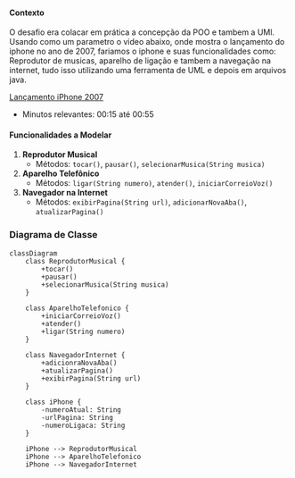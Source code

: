 #### Contexto
O desafio era colacar em prática a concepção da POO e tambem a UMl. Usando como um parametro o video abaixo, onde mostra o lançamento do iphone no ano de 2007, fariamos o iphone e suas funcionalidades como: Reprodutor de musicas, aparelho de ligação e tambem a navegação na internet, tudo isso utilizando uma ferramenta de UML e depois em arquivos java.

[Lançamento iPhone 2007](https://www.youtube.com/watch?v=9ou608QQRq8)
- Minutos relevantes: 00:15 até 00:55

#### Funcionalidades a Modelar
1. **Reprodutor Musical**
   - Métodos: `tocar()`, `pausar()`, `selecionarMusica(String musica)`
2. **Aparelho Telefônico**
   - Métodos: `ligar(String numero)`, `atender()`, `iniciarCorreioVoz()`
3. **Navegador na Internet**
   - Métodos: `exibirPagina(String url)`, `adicionarNovaAba()`, `atualizarPagina()`


### Diagrama de Classe
```mermaid
classDiagram
    class ReprodutorMusical {
        +tocar()
        +pausar()
        +selecionarMusica(String musica)
    }

    class AparelhoTelefonico {
        +iniciarCorreioVoz()
        +atender()
        +ligar(String numero)
    }

    class NavegadorInternet {
        +adicionraNovaAba()
        +atualizarPagina()
        +exibirPagina(String url)
    }

    class iPhone {
        -numeroAtual: String
        -urlPagina: String
        -numeroLigaca: String
    }

    iPhone --> ReprodutorMusical
    iPhone --> AparelhoTelefonico
    iPhone --> NavegadorInternet

